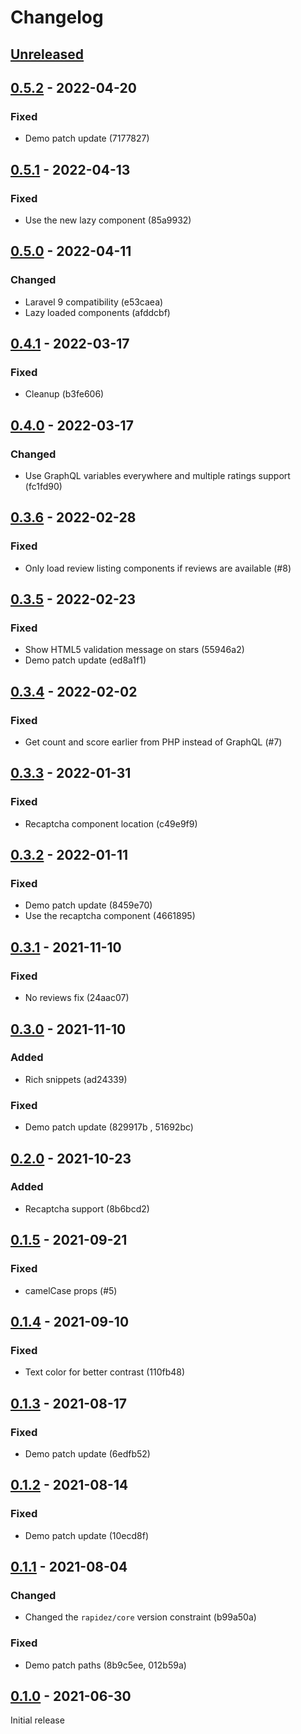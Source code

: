 # Changelog

## [Unreleased](https://github.com/org/repo/compare/0.5.2...master)

## [0.5.2](https://github.com/org/repo/compare/0.5.1...0.5.2) - 2022-04-20

### Fixed

- Demo patch update (7177827)

## [0.5.1](https://github.com/org/repo/compare/0.5.0...0.5.1) - 2022-04-13

### Fixed

- Use the new lazy component (85a9932)

## [0.5.0](https://github.com/org/repo/compare/0.4.1...0.5.0) - 2022-04-11

### Changed

- Laravel 9 compatibility (e53caea)
- Lazy loaded components (afddcbf)

## [0.4.1](https://github.com/org/repo/compare/0.4.0...0.4.1) - 2022-03-17

### Fixed

- Cleanup (b3fe606)

## [0.4.0](https://github.com/org/repo/compare/0.3.6...0.4.0) - 2022-03-17

### Changed

- Use GraphQL variables everywhere and multiple ratings support (fc1fd90)

## [0.3.6](https://github.com/org/repo/compare/0.3.5...0.3.6) - 2022-02-28

### Fixed

- Only load review listing components if reviews are available (#8)

## [0.3.5](https://github.com/org/repo/compare/0.3.4...0.3.5) - 2022-02-23

### Fixed

- Show HTML5 validation message on stars (55946a2)
- Demo patch update (ed8a1f1)

## [0.3.4](https://github.com/org/repo/compare/0.3.3...0.3.4) - 2022-02-02

### Fixed

- Get count and score earlier from PHP instead of GraphQL (#7)

## [0.3.3](https://github.com/org/repo/compare/0.3.2...0.3.3) - 2022-01-31

### Fixed

- Recaptcha component location (c49e9f9)

## [0.3.2](https://github.com/org/repo/compare/0.3.1...0.3.2) - 2022-01-11

### Fixed

- Demo patch update (8459e70)
- Use the recaptcha component (4661895)

## [0.3.1](https://github.com/org/repo/compare/0.3.0...0.3.1) - 2021-11-10

### Fixed

- No reviews fix (24aac07)

## [0.3.0](https://github.com/org/repo/compare/0.2.0...0.3.0) - 2021-11-10

### Added

- Rich snippets (ad24339)

### Fixed

- Demo patch update (829917b , 51692bc)

## [0.2.0](https://github.com/org/repo/compare/0.1.5...0.2.0) - 2021-10-23

### Added

- Recaptcha support (8b6bcd2)

## [0.1.5](https://github.com/org/repo/compare/0.1.4...0.1.5) - 2021-09-21

### Fixed

- camelCase props (#5)

## [0.1.4](https://github.com/org/repo/compare/0.1.3...0.1.4) - 2021-09-10

### Fixed

- Text color for better contrast (110fb48)

## [0.1.3](https://github.com/org/repo/compare/0.1.2...0.1.3) - 2021-08-17

### Fixed

- Demo patch update (6edfb52)

## [0.1.2](https://github.com/org/repo/compare/0.1.1...0.1.2) - 2021-08-14

### Fixed

- Demo patch update (10ecd8f)

## [0.1.1](https://github.com/org/repo/compare/0.1.0...0.1.1) - 2021-08-04

### Changed

- Changed the `rapidez/core` version constraint (b99a50a)

### Fixed

- Demo patch paths (8b9c5ee, 012b59a)

## [0.1.0](https://github.com/org/repo/compare/4a64648df3e010eb4caa7fdcde11f194b2337e8e...0.1.0) - 2021-06-30

Initial release
